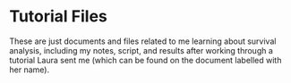 # Tutorial Files

These are just documents and files related to me learning about survival analysis, including my notes, script, and results after working through a tutorial Laura sent me 
(which can be found on the document labelled with her name).
